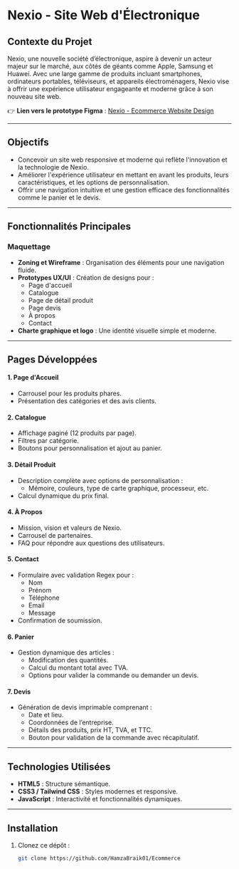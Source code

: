# Nexio - Site Web d'Électronique

## Contexte du Projet
Nexio, une nouvelle société d’électronique, aspire à devenir un acteur majeur sur le marché, aux côtés de géants comme Apple, Samsung et Huawei. Avec une large gamme de produits incluant smartphones, ordinateurs portables, téléviseurs, et appareils électroménagers, Nexio vise à offrir une expérience utilisateur engageante et moderne grâce à son nouveau site web.

👉 **Lien vers le prototype Figma** : [Nexio - Ecommerce Website Design](https://www.figma.com/design/4ipNDW5uMS22is2erqSSlQ/Ecommerce-website?node-id=0-1&t=mbOOHSbjy8vufAk3-0)

---

## Objectifs
- Concevoir un site web responsive et moderne qui reflète l'innovation et la technologie de Nexio.
- Améliorer l'expérience utilisateur en mettant en avant les produits, leurs caractéristiques, et les options de personnalisation.
- Offrir une navigation intuitive et une gestion efficace des fonctionnalités comme le panier et le devis.

---

## Fonctionnalités Principales

### Maquettage
- **Zoning et Wireframe** : Organisation des éléments pour une navigation fluide.
- **Prototypes UX/UI** : Création de designs pour :
  - Page d'accueil
  - Catalogue
  - Page de détail produit
  - Page devis
  - À propos
  - Contact
- **Charte graphique et logo** : Une identité visuelle simple et moderne.

---

## Pages Développées
#### 1. **Page d'Accueil**
- Carrousel pour les produits phares.
- Présentation des catégories et des avis clients.

#### 2. **Catalogue**
- Affichage paginé (12 produits par page).
- Filtres par catégorie.
- Boutons pour personnalisation et ajout au panier.

#### 3. **Détail Produit**
- Description complète avec options de personnalisation :
  - Mémoire, couleurs, type de carte graphique, processeur, etc.
- Calcul dynamique du prix final.

#### 4. **À Propos**
- Mission, vision et valeurs de Nexio.
- Carrousel de partenaires.
- FAQ pour répondre aux questions des utilisateurs.

#### 5. **Contact**
- Formulaire avec validation Regex pour :
  - Nom
  - Prénom
  - Téléphone
  - Email
  - Message
- Confirmation de soumission.

#### 6. **Panier**
- Gestion dynamique des articles :
  - Modification des quantités.
  - Calcul du montant total avec TVA.
  - Options pour valider la commande ou demander un devis.

#### 7. **Devis**
- Génération de devis imprimable comprenant :
  - Date et lieu.
  - Coordonnées de l’entreprise.
  - Détails des produits, prix HT, TVA, et TTC.
  - Bouton pour validation de la commande avec récapitulatif.

---

## Technologies Utilisées
- **HTML5** : Structure sémantique.
- **CSS3 / Tailwind CSS** : Styles modernes et responsive.
- **JavaScript** : Interactivité et fonctionnalités dynamiques.

---

## Installation
1. Clonez ce dépôt :  
   ```bash
   git clone https://github.com/HamzaBraik01/Ecommerce
